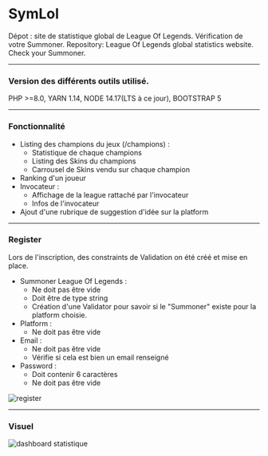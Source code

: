 # SymLol
Dépot : site de statistique global de League Of Legends. Vérification de votre Summoner.
Repository: League Of Legends global statistics website. Check your Summoner.

------
### Version des différents outils utilisé.

PHP >=8.0,
YARN 1.14,
NODE 14.17(LTS à ce jour), 
BOOTSTRAP 5

------
### Fonctionnalité

* Listing des champions du jeux (/champions) : 
  * Statistique de chaque champions 
  * Listing des Skins du champions
  * Carrousel de Skins vendu sur chaque champion
* Ranking d'un joueur
* Invocateur : 
  * Affichage de la league rattaché par l'invocateur
  * Infos de l'invocateur
* Ajout d'une rubrique de suggestion d'idée sur la platform

------
### Register

Lors de l'inscription, des constraints de Validation on été créé et mise en place.

* Summoner League Of Legends :
    * Ne doit pas être vide
    * Doit être de type string
    * Création d'une Validator pour savoir si le "Summoner" existe pour la platform choisie.
* Platform :
    * Ne doit pas être vide
* Email :
    * Ne doit pas être vide
    * Vérifie si cela est bien un email renseigné
* Password :
    * Doit contenir 6 caractères
    * Ne doit pas être vide
    
![register](https://user-images.githubusercontent.com/51760726/140040440-e74ea107-db4f-4157-8594-1adaf0b5b454.png)

------

### Visuel
![dashboard statistique](https://user-images.githubusercontent.com/51760726/127852433-3fb22009-8047-4984-b23f-363f49350b63.PNG)